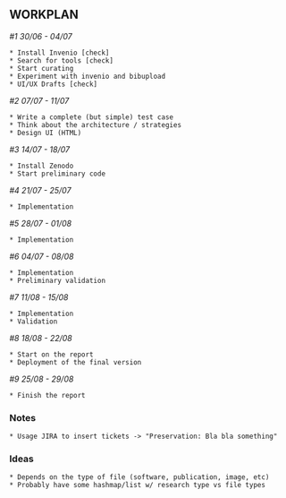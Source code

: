 
## WORKPLAN

_#1 30/06 - 04/07_

    * Install Invenio [check]
    * Search for tools [check]
    * Start curating
    * Experiment with invenio and bibupload
    * UI/UX Drafts [check]


_#2 07/07 - 11/07_

    * Write a complete (but simple) test case
    * Think about the architecture / strategies
    * Design UI (HTML)

_#3 14/07 - 18/07_

    * Install Zenodo
    * Start preliminary code

_#4 21/07 - 25/07_

    * Implementation

_#5 28/07 - 01/08_

    * Implementation

_#6 04/07 - 08/08_

    * Implementation
    * Preliminary validation

_#7 11/08 - 15/08_

    * Implementation
    * Validation

_#8 18/08 - 22/08_

    * Start on the report
    * Deployment of the final version

_#9 25/08 - 29/08_

    * Finish the report

### Notes

    * Usage JIRA to insert tickets -> "Preservation: Bla bla something"

### Ideas

    * Depends on the type of file (software, publication, image, etc)
    * Probably have some hashmap/list w/ research type vs file types
